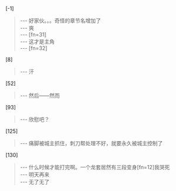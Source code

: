 
[-1] 
>--- 好家伙。。。奇怪的章节名增加了<br>
>--- 爽<br>
>--- [fn=31]<br>
>--- 这才是主角<br>
>--- [fn=32]<br>

[8] 
>--- 汗<br>

[52] 
>--- 然后——然而<br>

[93] 
>--- 欣慰吧？<br>

[125] 
>--- 痛脚被城主抓住，刺刀帮处理不好，就要永久被城主控制了<br>

[130] 
>--- 什么时候才能打完啊。一个龙套居然有三段变身[fn=12]我哭死<br>
>--- 明天再来<br>
>--- 无了无了<br>
